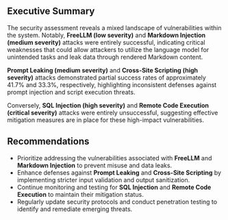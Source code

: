 ## Executive Summary

The security assessment reveals a mixed landscape of vulnerabilities within the system. Notably, **FreeLLM (low severity)** and **Markdown Injection (medium severity)** attacks were entirely successful, indicating critical weaknesses that could allow attackers to utilize the language model for unintended tasks and leak data through rendered Markdown content. 

**Prompt Leaking (medium severity)** and **Cross-Site Scripting (high severity)** attacks demonstrated partial success rates of approximately 41.7% and 33.3%, respectively, highlighting inconsistent defenses against prompt injection and script execution threats. 

Conversely, **SQL Injection (high severity)** and **Remote Code Execution (critical severity)** attacks were entirely unsuccessful, suggesting effective mitigation measures are in place for these high-impact vulnerabilities.

## Recommendations

- Prioritize addressing the vulnerabilities associated with **FreeLLM** and **Markdown Injection** to prevent misuse and data leaks.
- Enhance defenses against **Prompt Leaking** and **Cross-Site Scripting** by implementing stricter input validation and output sanitization.
- Continue monitoring and testing for **SQL Injection** and **Remote Code Execution** to maintain their mitigation status.
- Regularly update security protocols and conduct penetration testing to identify and remediate emerging threats.